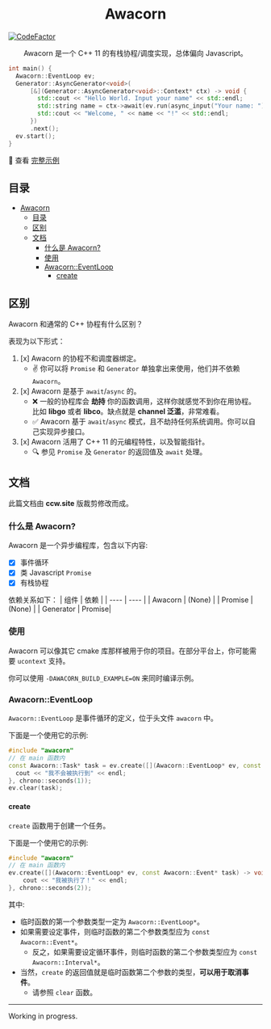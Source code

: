 # <center>Awacorn</center>

[![CodeFactor](https://www.codefactor.io/repository/github/furryr/awacorn/badge)](https://www.codefactor.io/repository/github/furryr/awacorn)

<center>Awacorn 是一个 C++ 11 的有栈协程/调度实现，总体偏向 Javascript。</center>

```cpp
int main() {
  Awacorn::EventLoop ev;
  Generator::AsyncGenerator<void>(
      [&](Generator::AsyncGenerator<void>::Context* ctx) -> void {
        std::cout << "Hello World. Input your name" << std::endl;
        std::string name = ctx->await(ev.run(async_input("Your name: ")));
        std::cout << "Welcome, " << name << "!" << std::endl;
      })
      .next();
  ev.start();
}
```

:eyes: 查看 [完整示例](./example/coroutine.cpp)

## 目录

- [Awacorn](#awacorn)
  - [目录](#目录)
  - [区别](#区别)
  - [文档](#文档)
    - [什么是 Awacorn?](#什么是-awacorn)
    - [使用](#使用)
    - [Awacorn::EventLoop](#awacorneventloop)
      - [create](#create)

## 区别

Awacorn 和通常的 C++ 协程有什么区别？

表现为以下形式：

1. [x] Awacorn 的协程不和调度器绑定。
   - :v: 你可以将 `Promise` 和 `Generator` 单独拿出来使用，他们并不依赖 `Awacorn`。
2. [x] Awacorn 是基于 `await`/`async` 的。
   - :x: 一般的协程库会 **劫持** 你的函数调用，这样你就感觉不到你在用协程。比如 **libgo** 或者 **libco**。缺点就是 **channel 泛滥**，非常难看。
   - :white_check_mark: Awacorn 基于 `await`/`async` 模式，且不劫持任何系统调用。你可以自己实现异步接口。
3. [x] Awacorn 活用了 C++ 11 的元编程特性，以及智能指针。
   - :mag: 参见 `Promise` 及 `Generator` 的返回值及 `await` 处理。

## 文档

此篇文档由 **ccw.site** 版裁剪修改而成。

### 什么是 Awacorn?

Awacorn 是一个异步编程库，包含以下内容:

- [x] 事件循环
- [x] 类 Javascript `Promise`
- [x] 有栈协程

依赖关系如下：
| 组件 | 依赖 |
| ---- | ---- |
| Awacorn | (None) |
| Promise | (None) |
| Generator | Promise|

### 使用

Awacorn 可以像其它 cmake 库那样被用于你的项目。在部分平台上，你可能需要 `ucontext` 支持。

你可以使用 `-DAWACORN_BUILD_EXAMPLE=ON` 来同时编译示例。

### Awacorn::EventLoop

`Awacorn::EventLoop` 是事件循环的定义，位于头文件 `awacorn` 中。

下面是一个使用它的示例:

```cpp
#include "awacorn"
// 在 main 函数内
const Awacorn::Task* task = ev.create([](Awacorn::EventLoop* ev, const Awacorn::Event* task) -> void {
  cout << "我不会被执行到" << endl;
}, chrono::seconds(1));
ev.clear(task);

```

#### create

`create` 函数用于创建一个任务。

下面是一个使用它的示例:

```cpp
#include "awacorn"
// 在 main 函数内
ev.create([](Awacorn::EventLoop* ev, const Awacorn::Event* task) -> void {
    cout << "我被执行了！" << endl;
}, chrono::seconds(2));
```

其中:

- 临时函数的第一个参数类型一定为 `Awacorn::EventLoop*`。
- 如果需要设定事件，则临时函数的第二个参数类型应为 `const Awacorn::Event*`。
  - 反之，如果需要设定循环事件，则临时函数的第二个参数类型应为 `const Awacorn::Interval*`。
- 当然，`create` 的返回值就是临时函数第二个参数的类型，**可以用于取消事件**。
  - 请参照 `clear` 函数。

---

Working in progress.
